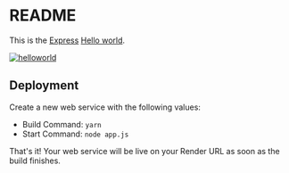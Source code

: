 # README

This is the [Express](https://expressjs.com) [Hello world](https://expressjs.com/en/starter/hello-world.html).

 <a href="#">
    <img src="https://github.com/matiasrodlo/hello-world-app/assets/52969662/15e1c7d9-937c-4d0a-aca9-3e913a1f8913" alt="helloworld">
  </a>

## Deployment

Create a new web service with the following values:
  * Build Command: `yarn`
  * Start Command: `node app.js`

That's it! Your web service will be live on your Render URL as soon as the build finishes.
